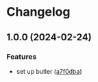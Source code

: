# Changelog

## 1.0.0 (2024-02-24)


### Features

* set up butler ([a7f0dba](https://github.com/remarkablegames/setup-butler/commit/a7f0dba920a8897395f95c60cfb0e42e39b563a4))
